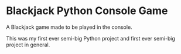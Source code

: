# Blackjack Python Console Game 
 A Blackjack game made to be played in the console.
 
This was my first ever semi-big Python project and first ever semi-big project in general.
